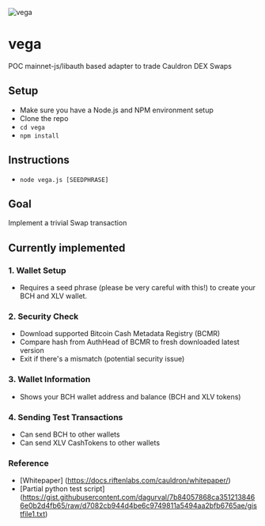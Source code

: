 ![vega](https://lovetillion.org/i/vega.png)
# vega
POC mainnet-js/libauth based adapter to trade Cauldron DEX Swaps

## Setup

* Make sure you have a Node.js and NPM environment setup
* Clone the repo
* ```cd vega```
* ```npm install```

## Instructions

* ```node vega.js [SEEDPHRASE]```

## Goal

Implement a trivial Swap transaction

## Currently implemented

### 1. Wallet Setup

- Requires a seed phrase (please be very careful with this!) to create your BCH and XLV wallet.

### 2. Security Check

- Download supported Bitcoin Cash Metadata Registry (BCMR)
- Compare hash from AuthHead of BCMR to fresh downloaded latest version
- Exit if there's a mismatch (potential security issue)

### 3. Wallet Information

- Shows your BCH wallet address and balance (BCH and XLV tokens)

### 4. Sending Test Transactions

- Can send BCH to other wallets
- Can send XLV CashTokens to other wallets

### Reference

* [Whitepaper] (https://docs.riftenlabs.com/cauldron/whitepaper/)
* [Partial python test script] (https://gist.githubusercontent.com/dagurval/7b84057868ca3512138466e0b2d4fb65/raw/d7082cb944d4be6c9749811a5494aa2bfb6765ae/gistfile1.txt)
